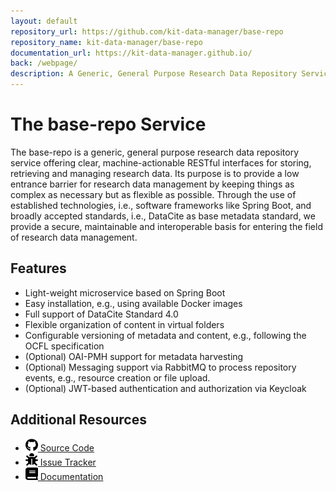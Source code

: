 ```yaml
---
layout: default
repository_url: https://github.com/kit-data-manager/base-repo
repository_name: kit-data-manager/base-repo
documentation_url: https://kit-data-manager.github.io/
back: /webpage/
description: A Generic, General Purpose Research Data Repository Service.
---
```


# The base-repo Service

The base-repo is a generic, general purpose research data repository service offering clear, machine-actionable RESTful interfaces for storing, retrieving and managing research data. Its purpose is to provide a low entrance barrier for research data management by keeping things as complex as necessary but as flexible as possible. Through the use of established technologies, i.e., software frameworks like Spring Boot, and broadly accepted standards, i.e., DataCite as base metadata standard, we provide a secure, maintainable and interoperable basis for entering the field of research data management.

## Features

* Light-weight microservice based on Spring Boot
* Easy installation, e.g., using available Docker images
* Full support of DataCite Standard 4.0
* Flexible organization of content in virtual folders
* Configurable versioning of metadata and content, e.g., following the OCFL specification
* (Optional) OAI-PMH support for metadata harvesting
* (Optional) Messaging support via RabbitMQ to process repository events, e.g., resource creation or file upload.
* (Optional) JWT-based authentication and authorization via Keycloak

## Additional Resources

<div class="downloads">
     <ul>
	 <span><li><a href="{{ page.repository_url }}"><img src="assets/images/github-brands.svg" style="height:20px; width:20px"/> Source Code</a></li></span>
	 <span><li><a href="{{ page.repository_url }}/issues"><img src="assets/images/bug-solid.svg" style="height:20px; width:20px"/> Issue Tracker</a></li></span>
	 <span><li><a href="base-repo-docs.html"><img src="assets/images/book-solid.svg" style="height:20px; width:20px"/> Documentation</a></li></span>
	 </ul>
</div>


